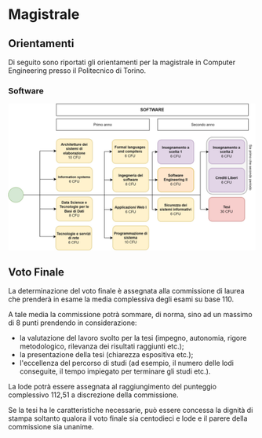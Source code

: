 # Magistrale

## Orientamenti

Di seguito sono riportati gli orientamenti per la magistrale in Computer Engineering presso il Politecnico di Torino.

### Software

![Software](./software.jpg) <!-- .element height="25%" width="25%" -->


## Voto Finale

La determinazione del voto finale è assegnata alla commissione di laurea che prenderà in esame la media complessiva degli esami su base 110. 

A tale media la commissione potrà sommare, di norma, sino ad un massimo di 8 punti prendendo in considerazione:

- la valutazione del lavoro svolto per la tesi (impegno, autonomia, rigore metodologico, rilevanza dei risultati raggiunti
etc.);
- la presentazione della tesi (chiarezza espositiva etc.);
- l'eccellenza del percorso di studi (ad esempio, il numero delle lodi conseguite, il tempo impiegato per terminare gli studi
etc.).

La lode potrà essere assegnata al raggiungimento del punteggio complessivo 112,51 a discrezione della commissione.

Se la tesi ha le caratteristiche necessarie, può essere concessa la dignità di stampa soltanto qualora il voto finale sia centodieci e lode e il parere della commissione sia unanime.
